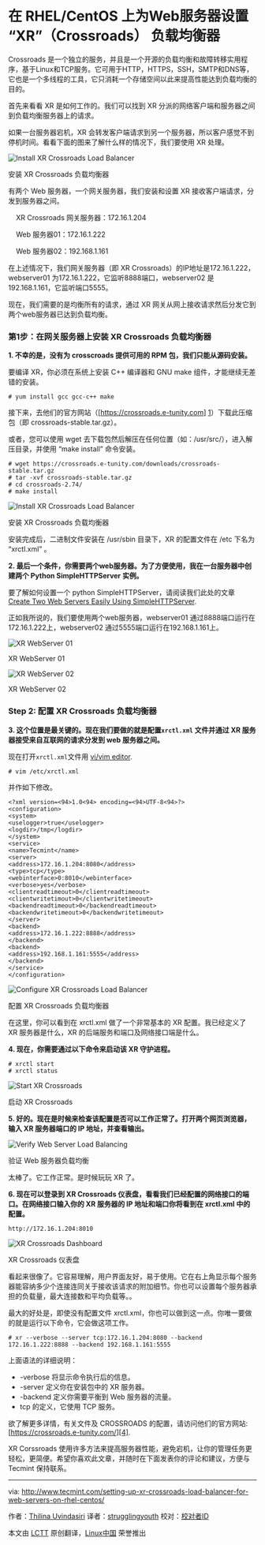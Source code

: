 
在 RHEL/CentOS 上为Web服务器设置 “XR”（Crossroads） 负载均衡器
================================================================================
Crossroads 是一个独立的服务，并且是一个开源的负载均衡和故障转移实用程序，基于Linux和TCP服务。它可用于HTTP，HTTPS，SSH，SMTP和DNS等，它也是一个多线程的工具，它只消耗一个存储空间以此来提高性能达到负载均衡的目的。

首先来看看 XR 是如何工作的。我们可以找到 XR 分派的网络客户端和服务器之间到负载均衡服务器上的请求。 

如果一台服务器宕机，XR 会转发客户端请求到另一个服务器，所以客户感觉不到停机时间。看看下面的图来了解什么样的情况下，我们要使用 XR 处理。

![Install XR Crossroads Load Balancer](http://www.tecmint.com/wp-content/uploads/2015/07/Install-XR-Crossroads-Load-Balancer.jpg)

安装 XR Crossroads 负载均衡器

有两个 Web 服务器，一个网关服务器，我们安装和设置 XR 接收客户端请求，分发到服务器之间。

    XR Crossroads 网关服务器：172.16.1.204 

    Web 服务器01：172.16.1.222

    Web 服务器02：192.168.1.161

在上述情况下，我们网关服务器（即 XR Crossroads）的IP地址是172.16.1.222，webserver01 为172.16.1.222，它监听8888端口，webserver02 是192.168.1.161，它监听端口5555。

现在，我们需要的是均衡所有的请求，通过 XR 网关从网上接收请求然后分发它到两个web服务器已达到负载均衡。

### 第1步：在网关服务器上安装 XR Crossroads 负载均衡器 ###

**1. 不幸的是，没有为 crosscroads 提供可用的 RPM 包，我们只能从源码安装。**

要编译 XR，你必须在系统上安装 C++ 编译器和 GNU make 组件，才能继续无差错的安装。

    # yum install gcc gcc-c++ make

接下来，去他们的官方网站（[https://crossroads.e-tunity.com] [1]）下载此压缩包（即 crossroads-stable.tar.gz）。

或者，您可以使用 wget 去下载包然后解压在任何位置（如：/usr/src/），进入解压目录，并使用 “make install” 命令安装。

    # wget https://crossroads.e-tunity.com/downloads/crossroads-stable.tar.gz
    # tar -xvf crossroads-stable.tar.gz
    # cd crossroads-2.74/
    # make install

![Install XR Crossroads Load Balancer](http://www.tecmint.com/wp-content/uploads/2015/07/Install-XR-Crossroads-Load-Balancer.png)

安装 XR Crossroads 负载均衡器

安装完成后，二进制文件安装在 /usr/sbin 目录下，XR 的配置文件在 /etc 下名为 “xrctl.xml” 。

**2. 最后一个条件，你需要两个web服务器。为了方便使用，我在一台服务器中创建两个 Python SimpleHTTPServer 实例。**

要了解如何设置一个 python SimpleHTTPServer，请阅读我们此处的文章 [Create Two Web Servers Easily Using SimpleHTTPServer][2].


正如我所说的，我们要使用两个web服务器，webserver01 通过8888端口运行在172.16.1.222上，webserver02 通过5555端口运行在192.168.1.161上。

![XR WebServer 01](http://www.tecmint.com/wp-content/uploads/2015/07/XR-WebServer01.jpg)

XR WebServer 01

![XR WebServer 02](http://www.tecmint.com/wp-content/uploads/2015/07/XR-WebServer02.jpg)

XR WebServer 02

### Step 2: 配置 XR Crossroads 负载均衡器 ###

**3. 这个位置是最关键的。现在我们要做的就是配置`xrctl.xml` 文件并通过 XR 服务器接受来自互联网的请求分发到 web 服务器之间。**

现在打开`xrctl.xml`文件用 [vi/vim editor][3].

    # vim /etc/xrctl.xml

并作如下修改。

    <?xml version=<94>1.0<94> encoding=<94>UTF-8<94>?>
    <configuration>
    <system>
    <uselogger>true</uselogger>
    <logdir>/tmp</logdir>
    </system>
    <service>
    <name>Tecmint</name>
    <server>
    <address>172.16.1.204:8080</address>
    <type>tcp</type>
    <webinterface>0:8010</webinterface>
    <verbose>yes</verbose>
    <clientreadtimeout>0</clientreadtimeout>
    <clientwritetimout>0</clientwritetimeout>
    <backendreadtimeout>0</backendreadtimeout>
    <backendwritetimeout>0</backendwritetimeout>
    </server>
    <backend>
    <address>172.16.1.222:8888</address>
    </backend>
    <backend>
    <address>192.168.1.161:5555</address>
    </backend>
    </service>
    </configuration>

![Configure XR Crossroads Load Balancer](http://www.tecmint.com/wp-content/uploads/2015/07/Configure-XR-Crossroads-Load-Balancer.jpg)

配置 XR Crossroads 负载均衡器

在这里，你可以看到在 xrctl.xml 做了一个非常基本的 XR 配置。我已经定义了 XR 服务器是什么，XR 的后端服务和端口及网络接口端是什么。

**4. 现在，你需要通过以下命令来启动该 XR 守护进程。**

    # xrctl start
    # xrctl status

![Start XR Crossroads](http://www.tecmint.com/wp-content/uploads/2015/07/Start-XR-Crossroads.jpg)

启动 XR Crossroads

**5. 好的。现在是时候来检查该配置是否可以工作正常了。打开两个网页浏览器，输入 XR 服务器端口的 IP 地址，并查看输出。**

![Verify Web Server Load Balancing](http://www.tecmint.com/wp-content/uploads/2015/07/Verify-Web-Server-Load-Balancing.jpg)

验证 Web 服务器负载均衡

太棒了。它工作正常。是时候玩玩 XR 了。

**6. 现在可以登录到 XR Crossroads 仪表盘，看看我们已经配置的网络接口的端口。在网络接口输入你的 XR 服务器的 IP 地址和端口你将看到在  xrctl.xml 中的配置。**

    http://172.16.1.204:8010

![XR Crossroads Dashboard](http://www.tecmint.com/wp-content/uploads/2015/07/XR-Crossroads-Dashboard.jpg)

XR Crossroads 仪表盘

看起来很像了。它容易理解，用户界面​​友好，易于使用。它在右上角显示每个服务器能容纳多少个连接连同关于接收该请求的附加细节。你也可以设置每个服务器承担的负载量，最大连接数和平均负载等。。

最大的好处是，即使没有配置文件 xrctl.xml，你也可以做到这一点。你唯一要做的就是运行以下命令，它会做这项工作。

    # xr --verbose --server tcp:172.16.1.204:8080 --backend 172.16.1.222:8888 --backend 192.168.1.161:5555

上面语法的详细说明：

- -verbose 将显示命令执行后的信息。
- -server 定义你在安装包中的 XR 服务器。
- -backend 定义你需要平衡到 Web 服务器的流量。
- tcp 的定义，它使用 TCP 服务。

欲了解更多详情，有关文件及 CROSSROADS 的配置，请访问他们的官方网站: [https://crossroads.e-tunity.com/][4].

XR Corssroads 使用许多方法来提高服务器性能，避免宕机，让你的管理任务更轻松，更简便。希望你喜欢此文章，并随时在下面发表你的评论和建议，方便与 Tecmint 保持联系。

--------------------------------------------------------------------------------

via: http://www.tecmint.com/setting-up-xr-crossroads-load-balancer-for-web-servers-on-rhel-centos/

作者：[Thilina Uvindasiri][a]
译者：[strugglingyouth](https://github.com/strugglingyouth)
校对：[校对者ID](https://github.com/校对者ID)

本文由 [LCTT](https://github.com/LCTT/TranslateProject) 原创翻译，[Linux中国](https://linux.cn/) 荣誉推出

[a]:http://www.tecmint.com/author/thilidhanushka/
[1]:https://crossroads.e-tunity.com/
[2]:http://www.tecmint.com/python-simplehttpserver-to-create-webserver-or-serve-files-instantly/
[3]:http://www.tecmint.com/vi-editor-usage/
[4]:https://crossroads.e-tunity.com/
